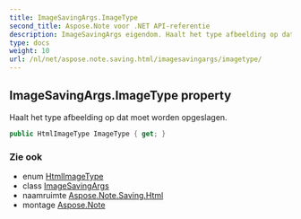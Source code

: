 ```yaml
---
title: ImageSavingArgs.ImageType
second_title: Aspose.Note voor .NET API-referentie
description: ImageSavingArgs eigendom. Haalt het type afbeelding op dat moet worden opgeslagen.
type: docs
weight: 10
url: /nl/net/aspose.note.saving.html/imagesavingargs/imagetype/
---
```

## ImageSavingArgs.ImageType property

Haalt het type afbeelding op dat moet worden opgeslagen.

```csharp
public HtmlImageType ImageType { get; }
```

### Zie ook

* enum [HtmlImageType](../../htmlimagetype/)
* class [ImageSavingArgs](../)
* naamruimte [Aspose.Note.Saving.Html](../../imagesavingargs/)
* montage [Aspose.Note](../../../)


